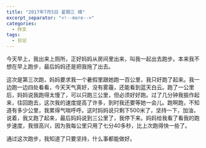 ```yaml
---
title: "2017年7月5日 星期三 晴"
excerpt_separator: "<!--more-->"
categories:
  - 作文
tags:
  - 日记
---
```


今天早上，我出来上厕所，正好妈妈从房间里出来，叫我一起出去跑步。本来我不想在早上跑步，最后妈妈还是把我拖了出去。
<!--more-->

这次是第三次跑，妈妈要求我一个暑假里跟她跑一百公里，我只好跑了起来。我一边跑一边四处看看，今天天气真好，没有雾霾，还能看到蓝天白云。跑了一公里后，妈妈说我跑得太慢了，可以只跑三公里，但必须好好跑。过了几分钟我振作起来，往回跑去，这次我的速度提高了许多，到时我还要等她一会儿。跑啊跑，不知道有多少公里，我累得气喘呼呼。这时妈妈说只剩下500米了，坚持一下，加油，说着，我又跑了起来，最后妈妈说到三公里了，我停下来。妈妈给我看了看我的跑步速度，我很高兴，因为我每公里只用了七分40多秒，比上次跑得快一些了。

通过这次跑步，我知道了只要坚持，什么事都能做好。
